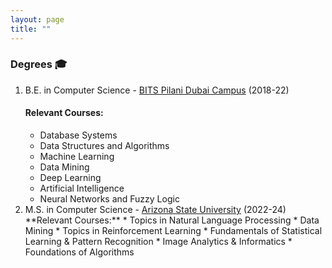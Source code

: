 ```yaml
---
layout: page
title: ""
---
```


### Degrees 🎓

<ol>
<li> B.E. in Computer Science - <a href="https://www.bits-pilani.ac.in/dubai/" target="_blank"> BITS Pilani Dubai Campus</a> (2018-22) </li>
<h4>Relevant Courses:</h4>
<ul>
   <li> Database Systems </li>
   <li> Data Structures and Algorithms </li>
   <li> Machine Learning </li>
   <li> Data Mining </li>
   <li> Deep Learning </li>
   <li> Artificial Intelligence </li>
   <li> Neural Networks and Fuzzy Logic </li>
</ul>

<li> M.S. in Computer Science - <a href="https://asu.edu" target="_blank"> Arizona State University</a> (2022-24) </li>
**Relevant Courses:**
  * Topics in Natural Language Processing
  * Data Mining
  * Topics in Reinforcement Learning
  * Fundamentals of Statistical Learning & Pattern Recognition
  * Image Analytics & Informatics
  * Foundations of Algorithms
